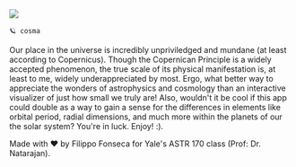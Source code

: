 <img src="https://i.ibb.co/4Pt3vh5/Screenshot-2024-11-24-at-9-33-47-PM.png" />

`🪐 cosma`

Our place in the universe is incredibly unpriviledged and mundane (at least according to Copernicus). Though the Copernican Principle is a widely accepted phenomenon, the true scale of its physical manifestation is, at least to me, widely underappreciated by most. Ergo, what better way to appreciate the wonders of astrophysics and cosmology than an interactive visualizer of just how small we truly are! Also, wouldn't it be cool if this app could double as a way to gain a sense for the differences in elements like orbital period, radial dimensions, and much more within the planets of our the solar system? You're in luck. Enjoy! :).

Made with ❤️ by Filippo Fonseca for Yale's ASTR 170 class (Prof: Dr. Natarajan).
